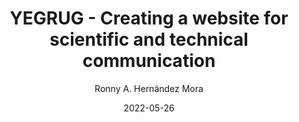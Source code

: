 ---
author: Ronny A. Hernández Mora
date: "2022-05-26"
draft: false
event: Edmonton R User Group
event_url: https://yegrug.github.io/meetups/2022-05-26/
excerpt: Ronny introduced Distill, which is an R package, that comes with handy features to create scientific and technical communication. In this talk, he went through the process of creating a distill website hosted on GitHub with the content created with RMarkdown documents and distill.
featured: true
layout: single
links:
- icon: youtube
  icon_pack: fab
  name: youtube
  url: https://www.youtube.com/watch?v=WSbqmg0V6y4
- icon: github
  icon_pack: fab
  name: code
  url: https://github.com/ronnyhdez/yeg_rug_distill
location: Edmonton, Canada
show_post_time: false
title: YEGRUG - Creating a website for scientific and technical communication
---